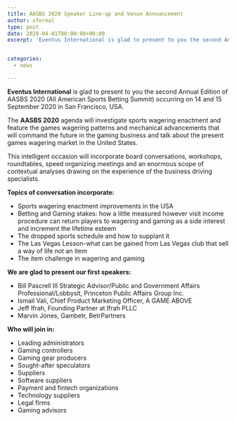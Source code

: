 ```yaml
---
title: AASBS 2020 Speaker Line-up and Venue Announcement
author: xforeal 
type: post
date: 2020-04-01T00:00:00+00:00
excerpt: 'Eventus International is glad to present to you the second Annual Edition of AASBS 2020 (All American Sports Betting Summit) occurring on 14 and 15 September 2020 in San Francisco, USA '


categories:
  - news

---
```

**Eventus International** is glad to present to you the second Annual Edition of AASBS 2020 (All American Sports Betting Summit) occurring on 14 and 15 September 2020 in San Francisco, USA. 

The  **AASBS 2020** agenda will investigate sports wagering enactment and feature the games wagering patterns and mechanical advancements that will command the future in the gaming business and talk about the present games wagering market in the United States. 

This intelligent occasion will incorporate board conversations, workshops, roundtables, speed organizing meetings and an enormous scope of contextual analyses drawing on the experience of the business driving specialists. 

**Topics of conversation incorporate:** 

  * Sports wagering enactment improvements in the USA 
  * Betting and Gaming stakes: how a little measured however visit income procedure can return players to wagering and gaming as a side interest and increment the lifetime esteem 
  * The dropped sports schedule and how to supplant it 
  * The Las Vegas Lesson-what can be gained from Las Vegas club that sell a way of life not an item 
  * The item challenge in wagering and gaming 

**We are glad to present our first speakers:** 

  * Bill Pascrell III Strategic Advisor/Public and Government Affairs Professional/Lobbysit, Princeton Public Affairs Group Inc. 
  * Ismail Vali, Chief Product Marketing Officer, A GAME ABOVE 
  * Jeff Ifrah, Founding Partner at Ifrah PLLC 
  * Marvin Jones, Gambetr, BetrPartners 

**Who will join in:** 

  * Leading administrators 
  * Gaming controllers 
  * Gaming gear producers 
  * Sought-after speculators 
  * Suppliers 
  * Software suppliers 
  * Payment and fintech organizations 
  * Technology suppliers 
  * Legal firms 
  * Gaming advisors